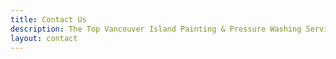 ```yaml
---
title: Contact Us
description: The Top Vancouver Island Painting & Pressure Washing Services. Book online or call today to get a free quote.
layout: contact
---
```

